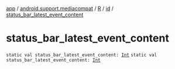 [app](../../../index.md) / [android.support.mediacompat](../../index.md) / [R](../index.md) / [id](index.md) / [status_bar_latest_event_content](.)

# status_bar_latest_event_content

`static val status_bar_latest_event_content: `[`Int`](https://kotlinlang.org/api/latest/jvm/stdlib/kotlin/-int/index.html)
`static val status_bar_latest_event_content: `[`Int`](https://kotlinlang.org/api/latest/jvm/stdlib/kotlin/-int/index.html)